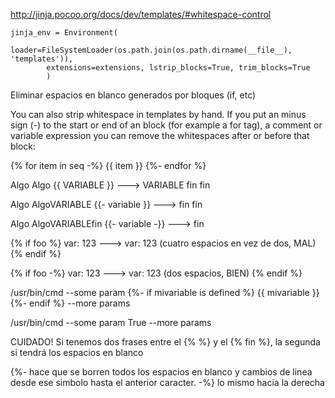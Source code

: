 http://jinja.pocoo.org/docs/dev/templates/#whitespace-control


    jinja_env = Environment(
            loader=FileSystemLoader(os.path.join(os.path.dirname(__file__), 'templates')),
            extensions=extensions, lstrip_blocks=True, trim_blocks=True
            )


Eliminar espacios en blanco generados por bloques (if, etc)


You can also strip whitespace in templates by hand. If you put an minus sign (-) to the start or end of an block (for example a for tag), a comment or variable expression you can remove the whitespaces after or before that block:

{% for item in seq -%}
  {{ item }}
{%- endfor %}



Algo                        Algo
{{ VARIABLE }}       --->   VARIABLE
fin                         fin

Algo                        AlgoVARIABLE
{{- variable }}      --->   fin
fin

Algo                       AlgoVARIABLEfin
{{- variable -}}     --->
fin

 {% if foo %}
 var: 123            --->      var: 123   (cuatro espacios en vez de dos, MAL)
 {% endif %}

 {% if foo -%}
 var: 123            --->    var: 123   (dos espacios, BIEN)
 {% endif %}


/usr/bin/cmd --some param
{%- if mivariable is defined %}
 {{ mivariable }}
{%- endif %}
 --more params

/usr/bin/cmd --some param True --more params

CUIDADO!
Si tenemos dos frases entre el {% %} y el {% fin %}, la segunda si tendrá los espacios en blanco


{%- hace que se borren todos los espacios en blanco y cambios de linea desde ese simbolo hasta el anterior caracter.
-%} lo mismo hacia la derecha
